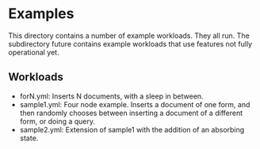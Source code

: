Examples
========

This directory contains a number of example workloads. They all
run. The subdirectory future contains example workloads that use
features not fully operational yet.

Workloads
---------

- forN.yml: Inserts N documents, with a sleep in between.
- sample1.yml: Four node example. Inserts a document of one form, and
  then randomly chooses between inserting a document of a different
  form, or doing a query.
- sample2.yml: Extension of sample1 with the addition of an absorbing
  state. 
 
